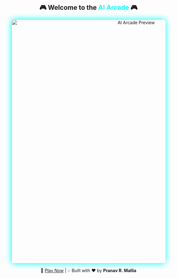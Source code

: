 <h2 align="center">🎮 Welcome to the <span style="color:#00ffff;">AI Arcade</span> 🎮</h2>

<p align="center">
  <a href="https://main-page-hazel.vercel.app/">
    <img src="https://main-page-hazel.vercel.app/preview.png" alt="AI Arcade Preview" width="800" style="border-radius: 10px; box-shadow: 0 0 20px #00ffff;">
  </a>
</p>

<p align="center">
  🚀 <a href="https://main-page-hazel.vercel.app/">Play Now</a> | 💡 Built with ❤️ by <strong>Pranav R. Mallia</strong>
</p>
